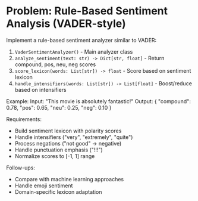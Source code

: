# Problem: Rule-Based Sentiment Analysis (VADER-style)

Implement a rule-based sentiment analyzer similar to VADER:
1. `VaderSentimentAnalyzer()` - Main analyzer class
2. `analyze_sentiment(text: str) -> Dict[str, float]` - Return compound, pos, neu, neg scores
3. `score_lexicon(words: List[str]) -> float` - Score based on sentiment lexicon
4. `handle_intensifiers(words: List[str]) -> List[float]` - Boost/reduce based on intensifiers

Example:
Input: "This movie is absolutely fantastic!"
Output: {
    "compound": 0.78,
    "pos": 0.65,
    "neu": 0.25,
    "neg": 0.10
}

Requirements:
- Build sentiment lexicon with polarity scores
- Handle intensifiers ("very", "extremely", "quite")
- Process negations ("not good" → negative)
- Handle punctuation emphasis ("!!!")
- Normalize scores to [-1, 1] range

Follow-ups:
- Compare with machine learning approaches
- Handle emoji sentiment
- Domain-specific lexicon adaptation
